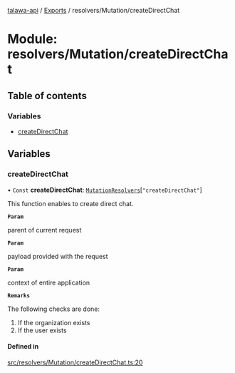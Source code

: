 [talawa-api](../README.md) / [Exports](../modules.md) / resolvers/Mutation/createDirectChat

# Module: resolvers/Mutation/createDirectChat

## Table of contents

### Variables

- [createDirectChat](resolvers_Mutation_createDirectChat.md#createdirectchat)

## Variables

### createDirectChat

• `Const` **createDirectChat**: [`MutationResolvers`](types_generatedGraphQLTypes.md#mutationresolvers)[``"createDirectChat"``]

This function enables to create direct chat.

**`Param`**

parent of current request

**`Param`**

payload provided with the request

**`Param`**

context of entire application

**`Remarks`**

The following checks are done:
1. If the organization exists
2. If the user exists

#### Defined in

[src/resolvers/Mutation/createDirectChat.ts:20](https://github.com/PalisadoesFoundation/talawa-api/blob/4c7d3ea/src/resolvers/Mutation/createDirectChat.ts#L20)
